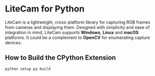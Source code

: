 # LiteCam for Python
LiteCam is a lightweight, cross-platform library for capturing RGB frames from cameras and displaying them. Designed with simplicity and ease of integration in mind, LiteCam supports **Windows**, **Linux** and **macOS** platforms. It could be a complement to **OpenCV** for enumerating capture devices.

## How to Build the CPython Extension    
```bash
python setup.py build
```


